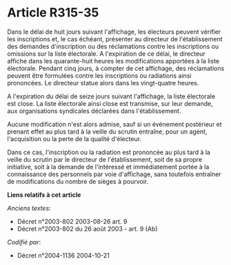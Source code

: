 # Article R315-35

Dans le délai de huit jours suivant l'affichage, les électeurs peuvent vérifier les inscriptions et, le cas échéant,
présenter au directeur de l'établissement des demandes d'inscription ou des réclamations contre les inscriptions ou omissions
sur la liste électorale. A l'expiration de ce délai, le directeur affiche dans les quarante-huit heures les modifications
apportées à la liste électorale. Pendant cinq jours, à compter de cet affichage, des réclamations peuvent être formulées
contre les inscriptions ou radiations ainsi prononcées. Le directeur statue alors dans les vingt-quatre heures.

A l'expiration du délai de seize jours suivant l'affichage, la liste électorale est close. La liste électorale ainsi close
est transmise, sur leur demande, aux organisations syndicales déclarées dans l'établissement.

Aucune modification n'est alors admise, sauf si un événement postérieur et prenant effet au plus tard à la veille du scrutin
entraîne, pour un agent, l'acquisition ou la perte de la qualité d'électeur.

Dans ce cas, l'inscription ou la radiation est prononcée au plus tard à la veille du scrutin par le directeur de
l'établissement, soit de sa propre initiative, soit à la demande de l'intéressé et immédiatement portée à la connaissance des
personnels par voie d'affichage, sans toutefois entraîner de modifications du nombre de sièges à pourvoir.

**Liens relatifs à cet article**

_Anciens textes_:

  - Décret n°2003-802 2003-08-26 art. 9
  - Décret n°2003-802 du 26 août 2003 - art. 9 (Ab)

_Codifié par_:

  - Décret n°2004-1136 2004-10-21
